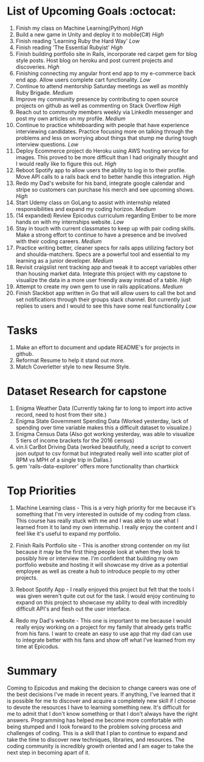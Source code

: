 # List of Upcoming Goals :octocat:
  1. Finish my class on Machine Learning(Python) _High_
  2. Build a new game in Unity and deploy it to mobile(C#) _High_
  3. Finish reading 'Learning Ruby the Hard Way' _Low_
  4. Finish reading 'The Essential Rubyist' _High_
  5. Finish building portfolio site in Rails, incorporate red carpet gem for blog style posts. Host blog on heroku and post current projects and discoveries. _High_
  6. Finishing connecting my angular front end app to my e-commerce back end app. Allow users complete cart functionality. _Low_
  7. Continue to attend mentorship Saturday meetings as well as monthly Ruby Brigade. _Medium_
  8. Improve my community presence by contributing to open source projects on github as well as commenting on Stack Overflow _High_
  9. Reach out to community members weekly via LinkedIn messenger and post my own articles on my profile. _Medium_
  10. Continue to practice whiteboarding with people that have experience interviewing candidates. Practice focusing more on talking through the problems and less on worrying about things that stump me during tough interview questions. _Low_
  11. Deploy Ecommerce project do Heroku using AWS hosting service for images. This proved to be more difficult than I had originally thought and I would really like to figure this out. _High_
  12. Reboot Spotify app to allow users the ability to log in to their profile. Move API calls to a rails back end to better handle this integration. _High_
  13. Redo my Dad's website for his band, integrate google calendar and stripe so customers can purchase his merch and see upcoming shows. _High_
  14. Start Udemy class on GoLang to assist with internship related responsibilities and expand my coding horizon. _Medium_
  15. (14 expanded) Review Epicodus curriculum regarding Ember to be more hands on with my internships website. _Low_
  16. Stay in touch with current classmates to keep up with pair coding skills. Make a strong effort to continue to have a presence and be involved with their coding careers. _Medium_
  17. Practice writing better, cleaner specs for rails apps utilizing factory bot and shoulda-matchers. Specs are a powerful tool and essential to my learning as a junior developer. _Medium_
  18. Revisit craigslist rent tracking app and tweak it to accept variables other than housing market data. Integrate this project with my capstone to visualize the data in a more user friendly away instead of a table. _High_
  19. Attempt to create my own gem to use in rails applications. _Medium_
  20. Finish Slackbot app written in Go that will allow users to call the bot and set notifications through their groups slack channel. Bot currently just replies to users and I would to see this have some real functionality _Low_

# Tasks
  1. Make an effort to document and update README's for projects in github.
  2. Reformat Resume to help it stand out more.
  3. Match Coverletter style to new Resume Style.


# Dataset Research for capstone
  1. Enigma Weather Data (Currently taking far to long to import into active record, need to host from their site.)
  2. Enigma State Government Spending Data (Worked yesterday, lack of spending over time variable makes this a difficult dataset to visualize.)
  3. Enigma Census Data (Also got working yesterday, was able to visualize 5 tiers of income brackets for the 2016 census)
  4. vin.li CarBot Driving Data (worked beautifully, need a script to convert json output to csv format but integrated really well into scatter plot of RPM vs MPH of a single trip in Dallas.)
  5. gem 'rails-data-explorer' offers more functionality than chartkick

# Top Priorities
  1. Machine Learning class - This is a very high priority for me because it's something that I'm very interested in outside of my coding from class. This course has really stuck with me and I was able to use what I learned from it to land my own internship. I really enjoy the content and I feel like it's useful to expand my portfolio.

  2. Finish Rails Portfolio site - This is another strong contender on my list because it may be the first thing people look at when they look to possibly hire or interview me. I'm confident that building my own portfolio website and hosting it will showcase my drive as a potential employee as well as create a hub to introduce people to my other projects.

  3. Reboot Spotify App - I really enjoyed this project but felt that the tools I was given weren't quite cut out for the task. I would enjoy continuing to expand on this project to showcase my ability to deal with incredibly difficult API's and flesh out the user interface.

  4. Redo my Dad's website - This one is important to me because I would really enjoy working on a project for my family that already gets traffic from his fans. I want to create an easy to use app that my dad can use to integrate better with his fans and show off what I've learned from my time at Epicodus.

# Summary

Coming to Epicodus and making the decision to change careers was one of the best decisions I've made in recent years. If anything, I've learned that it is possible for me to discover and acquire a completely new skill if I choose to devote the resources I have to learning something new. It's difficult for me to admit that I don't know something or that I don't always have the right answers. Programming has helped me become more comfortable with being stumped and I look forward to the problem solving process and challenges of coding. This is a skill that I plan to continue to expand and take the time to discover new techniques, libraries, and resources. The coding community is incredibly growth oriented and I am eager to take the next step in becoming apart of it.
